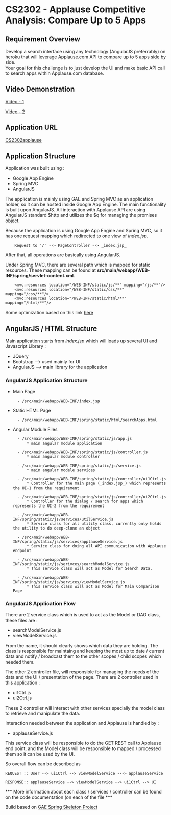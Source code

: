 # CS2302 - Applause Competitive Analysis: Compare Up to 5 Apps 

## Requirement Overview

Develop a search interface using any technology (AngularJS preferrably) 
on heroku that will leverage Applause.com API to compare up to 5 apps side by side.  
Your goal for this challenge is to just develop the UI and make basic API call to 
search apps within Applause.com database.

## Video Demonstration

[Video - 1]()

[Video - 2]()


## Application URL 

[CS2302applause](http://cs2302applause.appspot.com/)


## Application Structure

Application was built using : 

* Google App Engine 
* Spring MVC
* AngularJS 

The application is mainly using GAE and Spring MVC as an application holder, so it
can be hosted inside Google App Engine. The main functionality is built upon AngularJS. 
All interaction with Applause API are using AngularJS standard $http and utilizes the $q
for managing the promises object. 

Because the application is using Google App Engine and Spring MVC, so it has one request 
mapping which redirected to one view of _index.jsp_.

        Request to '/' --> PageController --> _index.jsp_
    	
After that, all operations are basically using AngularJS. 

Under Spring MVC, there are several path which is mapped for static resources. These mapping can be found at __src/main/webapp/WEB-INF/spring/servlet-content.xml__. 

```
    <mvc:resources location="/WEB-INF/static/js/**" mapping="/js/**"/>
	<mvc:resources location="/WEB-INF/static/css/**" mapping="/css/**"/>
	<mvc:resources location="/WEB-INF/static/html/**" mapping="/html/**"/>
```
Some optimization based on this link [here](https://developers.google.com/appengine/articles/spring_optimization
)

## AngularJS / HTML Structure

Main application starts from _index.jsp_ which will loads up several UI and Javascript Library :

* JQuery
* Bootstrap --> used mainly for UI
* AngularJS --> main library for the application

### AngularJS Application Structure 

* Main Page
		
        - /src/main/webapp/WEB-INF/index.jsp

* Static HTML Page
        
        - /src/main/webapp/WEB-INF/spring/static/html/searchApps.html
        
* Angular Module Files

        - /src/main/webapp/WEB-INF/spring/static/js/app.js 
            * main angular module application
            
        - /src/main/webapp/WEB-INF/spring/static/js/controller.js
            * main angular module controller
            
        - /src/main/webapp/WEB-INF/spring/static/js/service.js
            * main angular modele services
            
        - /src/main/webapp/WEB-INF/spring/static/js/controller/ui1Ctrl.js
            * Controller for the main page (_index.jsp_) which represents the UI-1 from the requirement
        
        - /src/main/webapp/WEB-INF/spring/static/js/controller/ui2Ctrl.js
            * Controller for the dialog / search for apps which represents the UI-2 from the requirement

        - /src/main/webapp/WEB-INF/spring/static/js/services/utilService.js
            * Service class for all utility class, currently only holds the utility to do deep-clone an object
            
        - /src/main/webapp/WEB-INF/spring/static/js/services/applauseService.js
            * Service class for doing all API communication with Applause endpoint
            
        - /src/main/webapp/WEB-INF/spring/static/js/serivces/searchModelService.js
            * This service class will act as Model for Search Data.
            
        - /src/main/webapp/WEB-INF/spring/static/js/services/viewModelService.js
            * This service class will act as Model for Main Comparison Page
            
### AngularJS Application Flow

There are 2 service class which is used to act as the Model or DAO class, these files are :

* searchModelService.js
* viewModelService.js

From the name, it should clearly shows which data they are holding. The class is responsible for maintaing and keeping the most up to date / current data and notify / broadcast them to the other scopes / child scopes which needed them. 

The other 2 controller file, will responsible for managing the needs of the data and the UI / presentation of the page. There are 2 controller used in this application : 

* ui1Ctrl.js
* ui2Ctrl.js


These 2 controller will interact with other services specially the model class to retrieve and manipulate the data. 

Interaction needed between the application and Applause is handled by :

* applauseService.js

This service class will be responsible to do the GET REST call to Applause end point, and the Model class will be responsible to mapped / processed them so it can be used by the UI. 

So overall flow can be described as 

```
REQUEST :: User --> ui1Ctrl --> viewModelService ---> applauseService

RESPONSE:: applauseService --> viewModelService --> ui1Ctrl --> UI
```


*** More information about each class / services / controller can be found on the code documentation (on each of the file ***

Build based on [GAE Spring Skeleton Project](https://github.com/smulyono/gaeskeleton)






